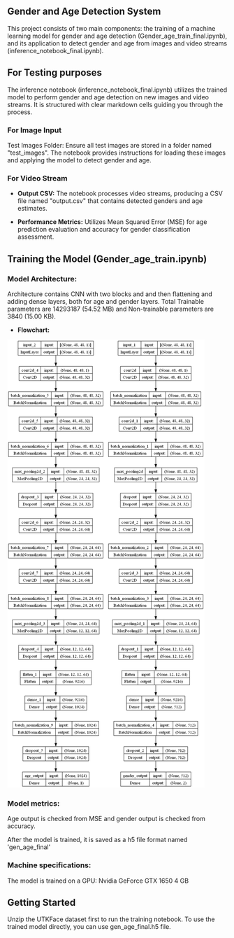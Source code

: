 ## Gender and Age Detection System

This project consists of two main components: the training of a machine learning model for gender and age detection (Gender_age_train_final.ipynb), and its application to detect gender and age from images and video streams (inference_notebook_final.ipynb).

## For Testing purposes

 The inference notebook (inference_notebook_final.ipynb) utilizes the trained model to perform gender and age detection on new images and video streams. It is structured with clear markdown cells guiding you through the process.

 ### For Image Input
 Test Images Folder: Ensure all test images are stored in a folder named "test_images". The notebook provides instructions for loading these images and applying the model to detect gender and age.

 ### For Video Stream

 - **Output CSV:** The notebook processes video streams, producing a CSV file named "output.csv" that contains detected genders and age estimates.
  
- **Performance Metrics:** Utilizes Mean Squared Error (MSE) for age prediction evaluation and accuracy for gender classification assessment.

## Training the Model (Gender_age_train.ipynb)

### Model Architecture: 
Architecture contains CNN with two blocks and and then flattening and adding dense layers, both for age and gender layers. Total Trainable parameters are 14293187 (54.52 MB) and Non-trainable parameters are 3840 (15.00 KB).
- **Flowchart:**

![model_architecture](model_architecture.png)


### Model metrics:
 Age output is checked from MSE and gender output is checked from accuracy.
 
 After the model is trained, it is saved as a h5 file format named 'gen_age_final'

 ### Machine specifications:
 The model is trained on a GPU: Nvidia GeForce GTX 1650 4 GB

 
 
 ## Getting Started
 Unzip the UTKFace dataset first to run the training notebook. To use the trained model directly, you can use gen_age_final.h5 file. 
